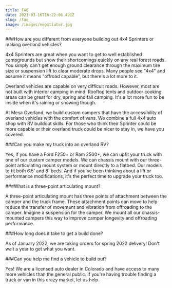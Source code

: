 ```yaml
---
title: FAQ
date: 2021-03-16T16:22:06.491Z
slug: /faq
image: /images/negotiator.jpg
---
```


###How are you different from everyone building out 4x4 Sprinters or making overland vehicles?

4x4 Sprinters are great when you want to get to well established campgrounds but show their shortcomings quickly on any real forest roads. You simply can't get enough ground clearance through the maximum tire size or suspension lift to clear moderate drops. Many people see "4x4" and assume it means "offroad capable", but there's a lot more to it.

Overland vehicles are capable on very difficult roads. However, most are not built with interior camping in mind. Rooftop tents and outdoor cooking areas can be great for dry, spring and fall camping. It's a lot more fun to be inside when it's raining or snowing though.

At Mesa Overland, we build custom campers that have the accessibility of overland vehicles with the comfort of vans. We combine a full 4x4 auto shop with RV buildout skills. For those who think their Sprinter could be more capable or their overland truck could be nicer to stay in, we have you covered.

###Can you make my truck into an overland RV?

Yes, if you have a Ford F250+ or Ram 2500+, we can upfit your truck with one of our custom camper models. We can chassis mount with our three-point articulating mount system or mount directly to a flatbed. Our models to fit both 6.5' and 8' beds. And if you've been thinking about a lift or performance modifications, it's the perfect time to upgrade your truck too.

###What is a three-point articulating mount?

A three-point articulating mount has three points of attachment between the camper and the truck frame. These attachment points can move to help reduce the transfer of movement and vibration from offroading to the camper. Imagine a suspension for the camper. We mount all our chassis-mounted campers this way to improve camper longevity and offroading performance.

###How long does it take to get a build done?

As of January 2022, we are taking orders for spring 2022 delivery! Don't wait a year to get what you want.

###Can you help me find a vehicle to build out?

Yes! We are a licensed auto dealer in Colorado and have access to many more vehicles than the general public. If you're having trouble finding a truck or van in this crazy market, let us help.
